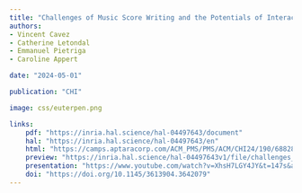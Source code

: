 ```yaml
---
title: "Challenges of Music Score Writing and the Potentials of Interactive Surfaces"
authors:
- Vincent Cavez
- Catherine Letondal
- Emmanuel Pietriga
- Caroline Appert

date: "2024-05-01"

publication: "CHI"

image: css/euterpen.png

links:
    pdf: "https://inria.hal.science/hal-04497643/document"
    hal: "https://inria.hal.science/hal-04497643/en"
    html: "https://camps.aptaracorp.com/ACM_PMS/PMS/ACM/CHI24/190/6882868b-b929-11ee-8ef9-16bb50361d1f/OUT/chi24-190.html" 
    preview: "https://inria.hal.science/hal-04497643v1/file/challenges_music_score_writing_CHI24_video.mp4"
    presentation: "https://www.youtube.com/watch?v=XhsH7LGY4JY&t=147s&ab_channel=VincentCavez"
    doi: "https://doi.org/10.1145/3613904.3642079"
---
```

